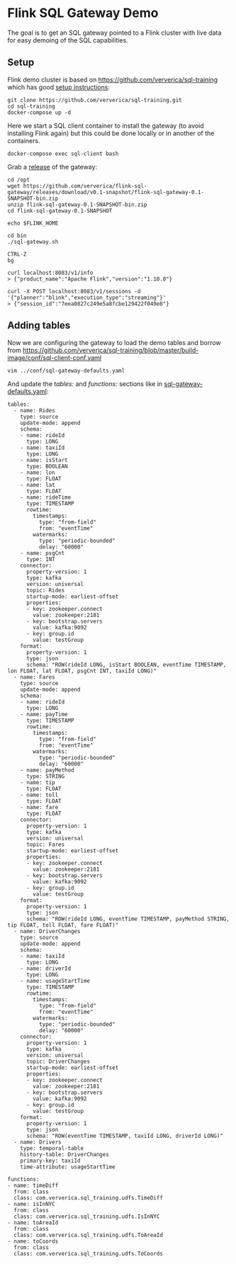 
# Flink SQL Gateway Demo

The goal is to get an SQL gateway pointed to a Flink cluster with live data for easy demoing of the SQL capabilities.

## Setup

Flink demo cluster is based on https://github.com/ververica/sql-training which has good [setup instructions](https://github.com/ververica/sql-training/wiki/Setting-up-the-Training-Environment):

    git clone https://github.com/ververica/sql-training.git
    cd sql-training
    docker-compose up -d


Here we start a SQL client container to install the gateway (to avoid installing Flink again) but this could be done locally or in another of the containers.

    docker-compose exec sql-client bash

Grab a [release](https://github.com/ververica/flink-sql-gateway/releases) of the gateway:

    cd /opt
    wget https://github.com/ververica/flink-sql-gateway/releases/download/v0.1-snapshot/flink-sql-gateway-0.1-SNAPSHOT-bin.zip
    unzip flink-sql-gateway-0.1-SNAPSHOT-bin.zip
    cd flink-sql-gateway-0.1-SNAPSHOT

    echo $FLINK_HOME

    cd bin
    ./sql-gateway.sh

    CTRL-Z
    bg

    curl localhost:8083/v1/info
    > {"product_name":"Apache Flink","version":"1.10.0"}

    curl -X POST localhost:8083/v1/sessions -d '{"planner":"blink","execution_type":"streaming"}'
    > {"session_id":"7eea0827c249e5a8fcbe129422f049e8"}

## Adding tables

Now we are configuring the gateway to load the demo tables and borrow from https://github.com/ververica/sql-training/blob/master/build-image/conf/sql-client-conf.yaml

    vim ../conf/sql-gateway-defaults.yaml

And update the *tables:* and *functions:* sections like in [sql-gateway-defaults.yaml](sql-gateway-defaults.yaml):

    tables:
      - name: Rides
        type: source
        update-mode: append
        schema:
        - name: rideId
          type: LONG
        - name: taxiId
          type: LONG
        - name: isStart
          type: BOOLEAN
        - name: lon
          type: FLOAT
        - name: lat
          type: FLOAT
        - name: rideTime
          type: TIMESTAMP
          rowtime:
            timestamps:
              type: "from-field"
              from: "eventTime"
            watermarks:
              type: "periodic-bounded"
              delay: "60000"
        - name: psgCnt
          type: INT
        connector:
          property-version: 1
          type: kafka
          version: universal
          topic: Rides
          startup-mode: earliest-offset
          properties:
          - key: zookeeper.connect
            value: zookeeper:2181
          - key: bootstrap.servers
            value: kafka:9092
          - key: group.id
            value: testGroup
        format:
          property-version: 1
          type: json
          schema: "ROW(rideId LONG, isStart BOOLEAN, eventTime TIMESTAMP, lon FLOAT, lat FLOAT, psgCnt INT, taxiId LONG)"
      - name: Fares
        type: source
        update-mode: append
        schema:
        - name: rideId
          type: LONG
        - name: payTime
          type: TIMESTAMP
          rowtime:
            timestamps:
              type: "from-field"
              from: "eventTime"
            watermarks:
              type: "periodic-bounded"
              delay: "60000"
        - name: payMethod
          type: STRING
        - name: tip
          type: FLOAT
        - name: toll
          type: FLOAT
        - name: fare
          type: FLOAT
        connector:
          property-version: 1
          type: kafka
          version: universal
          topic: Fares
          startup-mode: earliest-offset
          properties:
          - key: zookeeper.connect
            value: zookeeper:2181
          - key: bootstrap.servers
            value: kafka:9092
          - key: group.id
            value: testGroup
        format:
          property-version: 1
          type: json
          schema: "ROW(rideId LONG, eventTime TIMESTAMP, payMethod STRING, tip FLOAT, toll FLOAT, fare FLOAT)"
      - name: DriverChanges
        type: source
        update-mode: append
        schema:
        - name: taxiId
          type: LONG
        - name: driverId
          type: LONG
        - name: usageStartTime
          type: TIMESTAMP
          rowtime:
            timestamps:
              type: "from-field"
              from: "eventTime"
            watermarks:
              type: "periodic-bounded"
              delay: "60000"
        connector:
          property-version: 1
          type: kafka
          version: universal
          topic: DriverChanges
          startup-mode: earliest-offset
          properties:
          - key: zookeeper.connect
            value: zookeeper:2181
          - key: bootstrap.servers
            value: kafka:9092
          - key: group.id
            value: testGroup
        format:
          property-version: 1
          type: json
          schema: "ROW(eventTime TIMESTAMP, taxiId LONG, driverId LONG)"
      - name: Drivers
        type: temporal-table
        history-table: DriverChanges
        primary-key: taxiId
        time-attribute: usageStartTime

    functions:
    - name: timeDiff
      from: class
      class: com.ververica.sql_training.udfs.TimeDiff
    - name: isInNYC
      from: class
      class: com.ververica.sql_training.udfs.IsInNYC
    - name: toAreaId
      from: class
      class: com.ververica.sql_training.udfs.ToAreaId
    - name: toCoords
      from: class
      class: com.ververica.sql_training.udfs.ToCoords
